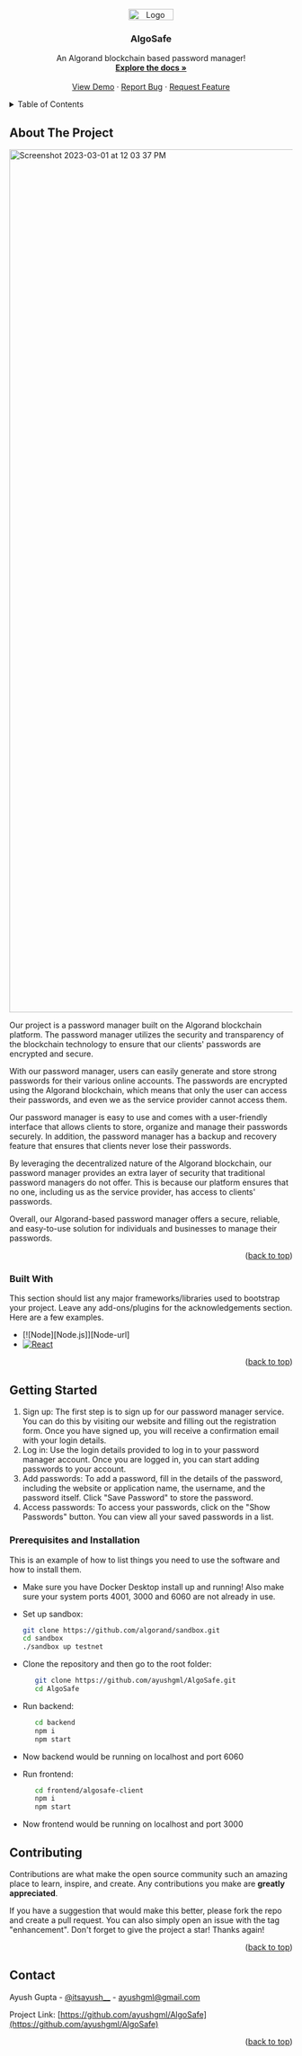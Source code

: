 
<!-- PROJECT LOGO -->
<br />
<div align="center">
  <a>
    <img src="[https://user-images.githubusercontent.com/72748253/222067760-ecb4b1ed-10c9-45a2-825e-d2b7f1d5c2d1.png](https://user-images.githubusercontent.com/72748253/222067966-dec518f0-2313-434e-bb1c-06f019a196ed.png)" alt="Logo" width="80" height="20">
  </a>

  <h3 align="center">AlgoSafe</h3>

  <p align="center">
    An Algorand blockchain based password manager!
    <br />
    <a href="https://github.com/othneildrew/Best-README-Template"><strong>Explore the docs »</strong></a>
    <br />
    <br />
    <a href="">View Demo</a>
    ·
    <a href="mailto:ayushgml@gmail.com">Report Bug</a>
    ·
    <a href="mailto:suhasini.srivastava@gmail.com">Request Feature</a>
  </p>
</div>



<!-- TABLE OF CONTENTS -->
<details>
  <summary>Table of Contents</summary>
  <ol>
    <li>
      <a href="#about-the-project">About The Project</a>
      <ul>
        <li><a href="#built-with">Built With</a></li>
      </ul>
    </li>
    <li>
      <a href="#getting-started">Getting Started</a>
      <ul>
        <li><a href="#prerequisites">Prerequisites and Installation</a></li>
      </ul>
    </li>
    <li><a href="#contributing">Contributing</a></li>
    <li><a href="#contact">Contact</a></li>
  </ol>
</details>



<!-- ABOUT THE PROJECT -->
## About The Project
<img width="1536" alt="Screenshot 2023-03-01 at 12 03 37 PM" src="https://user-images.githubusercontent.com/72748253/222063575-52266b25-c27d-43c9-a8c1-d62b3a030f79.png">

<!--[![Product Name Screen Shot][product-screenshot]](https://user-images.githubusercontent.com/72748253/222063575-52266b25-c27d-43c9-a8c1-d62b3a030f79.png)-->

Our project is a password manager built on the Algorand blockchain platform. The password manager utilizes the security and transparency of the blockchain technology to ensure that our clients' passwords are encrypted and secure.

With our password manager, users can easily generate and store strong passwords for their various online accounts. The passwords are encrypted using the Algorand blockchain, which means that only the user can access their passwords, and even we as the service provider cannot access them.

Our password manager is easy to use and comes with a user-friendly interface that allows clients to store, organize and manage their passwords securely. In addition, the password manager has a backup and recovery feature that ensures that clients never lose their passwords.

By leveraging the decentralized nature of the Algorand blockchain, our password manager provides an extra layer of security that traditional password managers do not offer. This is because our platform ensures that no one, including us as the service provider, has access to clients' passwords.

Overall, our Algorand-based password manager offers a secure, reliable, and easy-to-use solution for individuals and businesses to manage their passwords.

<p align="right">(<a href="#readme-top">back to top</a>)</p>



### Built With

This section should list any major frameworks/libraries used to bootstrap your project. Leave any add-ons/plugins for the acknowledgements section. Here are a few examples.

* [![Node][Node.js]][Node-url]
* [![React][React.js]][React-url]

<p align="right">(<a href="#readme-top">back to top</a>)</p>



<!-- GETTING STARTED -->
## Getting Started


1. Sign up: The first step is to sign up for our password manager service. You can do this by visiting our website and filling out the registration form. Once you have signed up, you will receive a confirmation email with your login details.
2. Log in: Use the login details provided to log in to your password manager account. Once you are logged in, you can start adding passwords to your account.
3. Add passwords: To add a password, fill in the details of the password, including the website or application name, the username, and the password itself. Click "Save Password" to store the password.
4. Access passwords: To access your passwords, click on the "Show Passwords" button. You can view all your saved passwords in a list.

### Prerequisites and Installation

This is an example of how to list things you need to use the software and how to install them.
* Make sure you have Docker Desktop install up and running! Also make sure your system ports 4001, 3000 and 6060 are not already in use.

* Set up sandbox:
  ```sh
  git clone https://github.com/algorand/sandbox.git
  cd sandbox
  ./sandbox up testnet
  ```
  
* Clone the repository and then go to the root folder:
  ```sh
     git clone https://github.com/ayushgml/AlgoSafe.git
     cd AlgoSafe
  ```
  
* Run backend:
  ```sh
     cd backend
     npm i
     npm start
  ```
  
* Now backend would be running on localhost and port 6060
  
* Run frontend:
  ```sh
     cd frontend/algosafe-client
     npm i
     npm start
  ```
  
* Now frontend would be running on localhost and port 3000

<!-- CONTRIBUTING -->
## Contributing

Contributions are what make the open source community such an amazing place to learn, inspire, and create. Any contributions you make are **greatly appreciated**.

If you have a suggestion that would make this better, please fork the repo and create a pull request. You can also simply open an issue with the tag "enhancement".
Don't forget to give the project a star! Thanks again!

<p align="right">(<a href="#readme-top">back to top</a>)</p>


<!-- CONTACT -->
## Contact

Ayush Gupta - [@itsayush__](https://twitter.com/itsayush__) - ayushgml@gmail.com

Project Link: [https://github.com/ayushgml/AlgoSafe](https://github.com/ayushgml/AlgoSafe)

<p align="right">(<a href="#readme-top">back to top</a>)</p>




<!-- MARKDOWN LINKS & IMAGES -->
<!-- https://www.markdownguide.org/basic-syntax/#reference-style-links -->
[contributors-shield]: https://img.shields.io/github/contributors/othneildrew/Best-README-Template.svg?style=for-the-badge
[contributors-url]: https://github.com/othneildrew/Best-README-Template/graphs/contributors
[forks-shield]: https://img.shields.io/github/forks/othneildrew/Best-README-Template.svg?style=for-the-badge
[forks-url]: https://github.com/othneildrew/Best-README-Template/network/members
[stars-shield]: https://img.shields.io/github/stars/othneildrew/Best-README-Template.svg?style=for-the-badge
[stars-url]: https://github.com/othneildrew/Best-README-Template/stargazers
[issues-shield]: https://img.shields.io/github/issues/othneildrew/Best-README-Template.svg?style=for-the-badge
[issues-url]: https://github.com/othneildrew/Best-README-Template/issues
[license-shield]: https://img.shields.io/github/license/othneildrew/Best-README-Template.svg?style=for-the-badge
[license-url]: https://github.com/othneildrew/Best-README-Template/blob/master/LICENSE.txt
[linkedin-shield]: https://img.shields.io/badge/-LinkedIn-black.svg?style=for-the-badge&logo=linkedin&colorB=555
[linkedin-url]: https://linkedin.com/in/othneildrew
[product-screenshot]: images/screenshot.png
[Next.js]: https://img.shields.io/badge/next.js-000000?style=for-the-badge&logo=nextdotjs&logoColor=white
[Next-url]: https://nextjs.org/
[React.js]: https://img.shields.io/badge/React-20232A?style=for-the-badge&logo=react&logoColor=61DAFB
[React-url]: https://reactjs.org/
[Vue.js]: https://img.shields.io/badge/Vue.js-35495E?style=for-the-badge&logo=vuedotjs&logoColor=4FC08D
[Vue-url]: https://vuejs.org/
[Angular.io]: https://img.shields.io/badge/Angular-DD0031?style=for-the-badge&logo=angular&logoColor=white
[Angular-url]: https://angular.io/
[Svelte.dev]: https://img.shields.io/badge/Svelte-4A4A55?style=for-the-badge&logo=svelte&logoColor=FF3E00
[Svelte-url]: https://svelte.dev/
[Laravel.com]: https://img.shields.io/badge/Laravel-FF2D20?style=for-the-badge&logo=laravel&logoColor=white
[Laravel-url]: https://laravel.com
[Bootstrap.com]: https://img.shields.io/badge/Bootstrap-563D7C?style=for-the-badge&logo=bootstrap&logoColor=white
[Bootstrap-url]: https://getbootstrap.com
[JQuery.com]: https://img.shields.io/badge/jQuery-0769AD?style=for-the-badge&logo=jquery&logoColor=white
[JQuery-url]: https://jquery.com 
